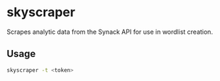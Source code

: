 # skyscraper

Scrapes analytic data from the Synack API for use in wordlist creation.

## Usage

```bash
skyscraper -t <token>
```
